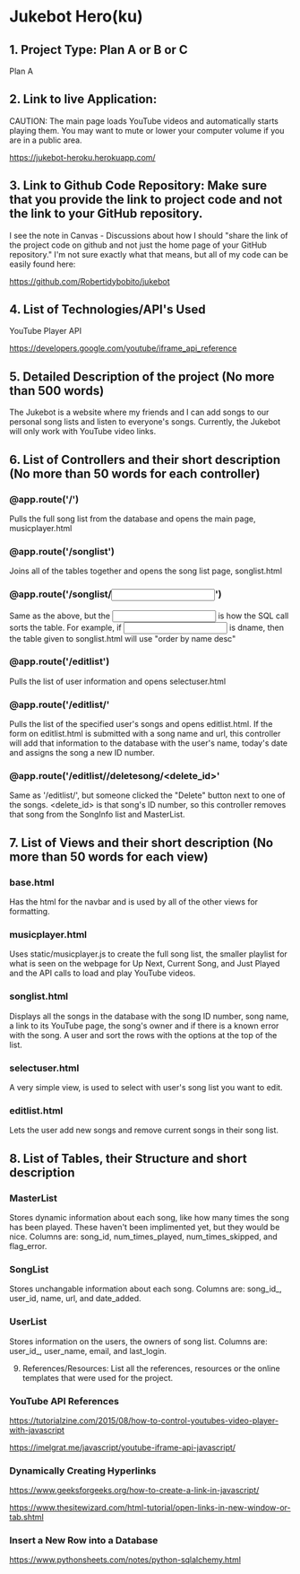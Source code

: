 # Jukebot Hero(ku)

## 1. Project Type: Plan A or B or C

Plan A

## 2. Link to live Application:

CAUTION: The main page loads YouTube videos and automatically starts playing them. You may want to mute or lower your computer volume if 
you are in a public area. 

https://jukebot-heroku.herokuapp.com/

## 3. Link to Github Code Repository: Make sure that you provide the link to project code and not the link to your GitHub repository.

I see the note in Canvas - Discussions about how I should "share the link of the project code on github and not just the home page of your GitHub repository." I'm not sure exactly what that means, but all of my code can be easily found here:

https://github.com/Robertidybobito/jukebot

## 4. List of Technologies/API's Used

YouTube Player API

https://developers.google.com/youtube/iframe_api_reference

## 5. Detailed Description of the project (No more than 500 words)

The Jukebot is a website where my friends and I can add songs to our personal song lists and listen to everyone's songs. Currently, the Jukebot will only work with YouTube video links.

## 6. List of Controllers and their short description (No more than 50 words for each controller)

### @app.route('/')

Pulls the full song list from the database and opens the main page, musicplayer.html

### @app.route('/songlist')

Joins all of the tables together and opens the song list page, songlist.html

### @app.route('/songlist/<input>')

Same as the above, but the <input> is how the SQL call sorts the table. For example, if <input> is dname, then the table given to songlist.html will use "order by name desc"

### @app.route('/editlist')

Pulls the list of user information and opens selectuser.html

### @app.route('/editlist/<username>'

Pulls the list of the specified user's songs and opens editlist.html. If the form on editlist.html is submitted with a song name and url, this controller will add that information to the database with the user's name, today's date and assigns the song a new ID number.

### @app.route('/editlist/<username>/deletesong/<delete_id>'
  
Same as '/editlist/<username>', but someone clicked the "Delete" button next to one of the songs. <delete_id> is that song's ID number, so this controller removes that song from the SongInfo list and MasterList.
  
## 7. List of Views and their short description (No more than 50 words for each view)

### base.html

Has the html for the navbar and is used by all of the other views for formatting.

### musicplayer.html

Uses static/musicplayer.js to create the full song list, the smaller playlist for what is seen on the webpage for Up Next, Current Song, and Just Played and the API calls to load and play YouTube videos.

### songlist.html

Displays all the songs in the database with the song ID number, song name, a link to its YouTube page, the song's owner and if there is a known error with the song. A user and sort the rows with the options at the top of the list.

### selectuser.html

A very simple view, is used to select with user's song list you want to edit.

### editlist.html

Lets the user add new songs and remove current songs in their song list.

## 8. List of Tables, their Structure and short description

### MasterList

Stores dynamic information about each song, like how many times the song has been played. These haven't been implimented yet, but they would be nice. Columns are: song_id, num_times_played, num_times_skipped, and flag_error.

### SongList

Stores unchangable information about each song. Columns are: song_id_, user_id, name, url, and date_added.

### UserList

Stores information on the users, the owners of song list. Columns are: user_id_, user_name, email, and last_login.

9. References/Resources: List all the references, resources or the online templates that were used for the project.
### YouTube API References

https://tutorialzine.com/2015/08/how-to-control-youtubes-video-player-with-javascript

https://imelgrat.me/javascript/youtube-iframe-api-javascript/

### Dynamically Creating Hyperlinks

https://www.geeksforgeeks.org/how-to-create-a-link-in-javascript/

https://www.thesitewizard.com/html-tutorial/open-links-in-new-window-or-tab.shtml

### Insert a New Row into a Database

https://www.pythonsheets.com/notes/python-sqlalchemy.html
